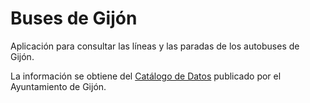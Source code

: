 # Buses de Gijón

Aplicación para consultar las líneas y las paradas de los autobuses de Gijón.

La información se obtiene del [Catálogo de Datos](https://transparencia.gijon.es/page/1808-catalogo-de-datos) publicado por el Ayuntamiento de Gijón.
